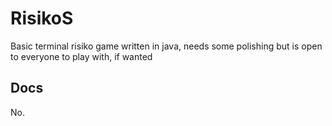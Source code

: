# RisikoS

Basic terminal risiko game written in java, needs some polishing but is open to everyone to play with, if wanted

## Docs

No.
 
